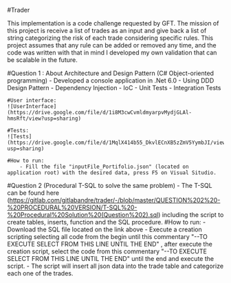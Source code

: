 #Trader

This implementation is a code challenge requested by GFT.
The mission of this project is receive a list of trades as an input and give back a list of string categorizing the risk of each trade considering specific rules. 
This project assumes that any rule can be added or removed any time, and the code was written with that in mind I developed my own validation that can be scalable in the future.

#Question 1 : About Architecture and Design Pattern (C# Object-oriented programming)
    - Developed a console application in .Net 6.0
    - Using DDD Design Pattern
    - Dependency Injection
    - IoC
    - Unit Tests
    - Integration Tests

    #User interface: 
    ![UserInterface](https://drive.google.com/file/d/1i8M3cwCvmldmyarpvMydjGLAl-hmsRft/view?usp=sharing)
    
    #Tests:
    ![Tests](https://drive.google.com/file/d/1MqlX414b55_DkvlECnXB5zZmV5YymbJI/view?usp=sharing)

    #How to run: 
        - Fill the file "inputFile_Portifolio.json" (located on application root) with the desired data, press F5 on Visual Situdio.
    
#Question 2 (Procedural T-SQL to solve the same problem)
    - The T-SQL can be found here (https://gitlab.com/gitlabandre/trader/-/blob/master/QUESTION%202%20-%20PROCEDURAL%20VERSION/T-SQL%20-%20Procedural%20Solution%20(Question%202).sql) including the script to create tables, inserts, function and the SQL procedure.
    #How to run: 
        - Download the SQL file located on the link above
        - Execute a creation scripting selecting all code from the begin until this commentary "--TO EXECUTE SELECT FROM THIS LINE UNTIL THE END" , after execute the creation script, select the code from this commentary "--TO EXECUTE SELECT FROM THIS LINE UNTIL THE END" until the end and execute the script.
        - The script will insert all json data into the trade table and categorize each one of the trades.




